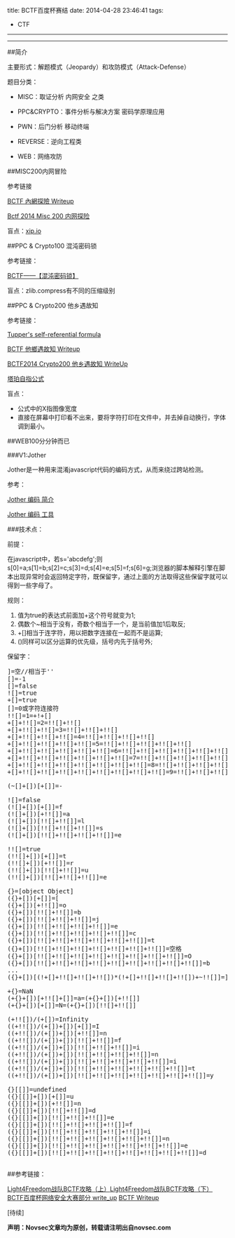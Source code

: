 title: BCTF百度杯赛结
date: 2014-04-28 23:46:41
tags: 
 - CTF
---

-----------------------
##简介

主要形式：解题模式（Jeopardy）和攻防模式（Attack-Defense）

题目分类：

- MISC：取证分析  内网安全 之类

- PPC&CRYPTO：事件分析与解决方案  密码学原理应用 

- PWN：后门分析 移动终端

- REVERSE：逆向工程类

- WEB：网络攻防

<!--more-->

##MISC200内网冒险

参考链接

[BCTF 內網探險 Writeup](http://217.logdown.com/posts/184785-bctf-intranet-expedition-writeup)

[Bctf 2014 Misc 200 内网探险](http://blog.0ops.net/blog/2014/03/14/bctf-2014-misc-200-nei-wang-tan-xian/)

盲点：[xip.io](http://xip.io/)

##PPC & Crypto100 混沌密码锁

参考链接：

[BCTF——【混沌密码锁】](http://www.purpleroc.com/html/402693.html)

盲点：zlib.compress有不同的压缩级别

##PPC & Crypto200 他乡遇故知

参考链接：

[Tupper's self-referential formula](http://en.wikipedia.org/wiki/Tupper's_self-referential_formula)

[BCTF 他鄉遇故知 Writeup](http://217.logdown.com/posts/184768-bctf-reunited-writeup)

[BCTF2014 Crypto200 他乡遇故知 WriteUp](http://blue-whale.me/2014/03/bctf2014-crypto200-ta-xiang-yu-gu-zhi-writeup.html)

[塔珀自指公式](http://zh.wikipedia.org/wiki/%E5%A1%94%E7%8F%80%E8%87%AA%E6%8C%87%E5%85%AC%E5%BC%8F)

盲点：

- 公式中的X指图像宽度
- 直接在屏幕中打印看不出来，要将字符打印在文件中，并去掉自动换行，字体调到最小。

##WEB100分分钟而已

###V1:Jother

Jother是一种用来混淆javascript代码的编码方式，从而来绕过跨站检测。

参考：

[Jother 编码 简介](http://tmxk.org/thread-638-1-1.html)

[Jother 编码 工具](http://tmxk.org/jother/)

###技术点：

前提：

在javascript中，若s='abcdefg';则s[0]=a;s[1]=b;s[2]=c;s[3]=d;s[4]=e;s[5]=f;s[6]=g;浏览器的脚本解释引擎在脚本出现异常时会返回特定字符，既保留字，通过上面的方法取得这些保留字就可以得到一些字母了。

规则：

1. 值为true的表达式前面加+这个符号就变为1;
2. 偶数个~相当于没有，奇数个相当于一个，是当前值加1后取反;
3. +[]相当于连字符，用以把数字连接在一起而不是运算;
4. ()同样可以区分运算的优先级，括号内先于括号外;

保留字：

<pre>]=空//相当于''
[]=-1
[]=false
![]=true
+[]=true
[]=0或字符连接符
!![]=1=+!+[]
+[]+!![]=2=!![]+!![]
+[]+!![]+!![]=3=!![]+!![]+!![]
+[]+!![]+!![]+!![]=4=!![]+!![]+!![]+!![]
+[]+!![]+!![]+!![]+!![]=5=!![]+!![]+!![]+!![]+!![]
+[]+!![]+!![]+!![]+!![]+!![]=6=!![]+!![]+!![]+!![]+!![]+!![]
+[]+!![]+!![]+!![]+!![]+!![]+!![]=7=!![]+!![]+!![]+!![]+!![]+!![]+!![]
+[]+!![]+!![]+!![]+!![]+!![]+!![]+!![]=8=!![]+!![]+!![]+!![]+!![]+!![]+!![]+!![]
+[]+!![]+!![]+!![]+!![]+!![]+!![]+!![]+!![]=9=!![]+!![]+!![]+!![]+!![]+!![]+!![]+!!]+!![]

(~[]+[])[+[]]=-

![]=false
(![]+[])[+[]]=f
(![]+[])[+!![]]=a
(![]+[])[!![]+!![]]=l
(![]+[])[!![]+!![]+!![]]=s
(![]+[])[!![]+!![]+!![]+!![]]=e

!![]=true
(!![]+[])[+[]]=t
(!![]+[])[+!![]]=r
(!![]+[])[!![]+!![]]=u
(!![]+[])[!![]+!![]+!![]]=e

{}=[object Object]
({}+[])[+[]]=[
({}+[])[+!![]]=o
({}+[])[!![]+!![]]=b
({}+[])[!![]+!![]+!![]]=j
({}+[])[!![]+!![]+!![]+!![]]=e
({}+[])[!![]+!![]+!![]+!![]+!![]]=c
({}+[])[!![]+!![]+!![]+!![]+!![]+!![]]=t
({}+[])[!![]+!![]+!![]+!![]+!![]+!![]+!![]]=空格
({}+[])[!![]+!![]+!![]+!![]+!![]+!![]+!![]+!![]]=O
({}+[])[!![]+!![]+!![]+!![]+!![]+!![]+!![]+!![]+!![]]=b
...
({}+[])[(!+[]+!![]+!![]+!![])*(!+[]+!![]+!![]+!![])+~!![]]=]

+{}=NaN
(+{}+[])[+!![]+[]]=a=(+{}+[])[+!![]]
(+{}+[])[+[]]=N=(+{}+[])[!![]+!![]]

(+!![])/(+[])=Infinity
((+!![])/(+[])+[])[+[]]=I
((+!![])/(+[])+[])[+!![]]=n
((+!![])/(+[])+[])[!![]+!![]]=f
((+!![])/(+[])+[])[!![]+!![]+!![]]=i
((+!![])/(+[])+[])[!![]+!![]+!![]+!![]]=n
((+!![])/(+[])+[])[!![]+!![]+!![]+!![]+!![]]=i
((+!![])/(+[])+[])[!![]+!![]+!![]+!![]+!![]+!![]]=t
((+!![])/(+[])+[])[!![]+!![]+!![]+!![]+!![]+!![]+!![]]=y

{}[[]]=undefined
({}[[]]+[])[+[]]=u
({}[[]]+[])[+!![]]=n
({}[[]]+[])[!![]+!![]]=d
({}[[]]+[])[!![]+!![]+!![]]=e
({}[[]]+[])[!![]+!![]+!![]+!![]]=f
({}[[]]+[])[!![]+!![]+!![]+!![]+!![]]=i
({}[[]]+[])[!![]+!![]+!![]+!![]+!![]+!![]]=n
({}[[]]+[])[!![]+!![]+!![]+!![]+!![]+!![]+!![]]=e
({}[[]]+[])[!![]+!![]+!![]+!![]+!![]+!![]+!![]+!![]]=d

</pre>

##参考链接：

[​​Light4Freedom战队BCTF攻略（上）](http://www.freebuf.com/articles/web/29517.html)
[​​Light4Freedom战队BCTF攻略（下）](http://www.freebuf.com/articles/web/29899.html)
[BCTF百度杯网络安全大赛部分 write_up](http://www.freebuf.com/articles/others-articles/28403.html)
[BCTF Writeup](http://drops.wooyun.org/papers/1071)

[待续]

**声明：Novsec文章均为原创，转载请注明出自novsec.com**
